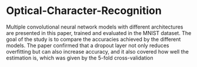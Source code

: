 # Optical-Character-Recognition

Multiple convolutional neural network models with different architectures are presented
in this paper, trained and evaluated in the MNIST dataset. The goal of the study is to compare
the accuracies achieved by the different models. The paper confirmed that a dropout layer
not only reduces overfitting but can also increase accuracy, and it also covered how well the
estimation is, which was given by the 5-fold cross-validation

